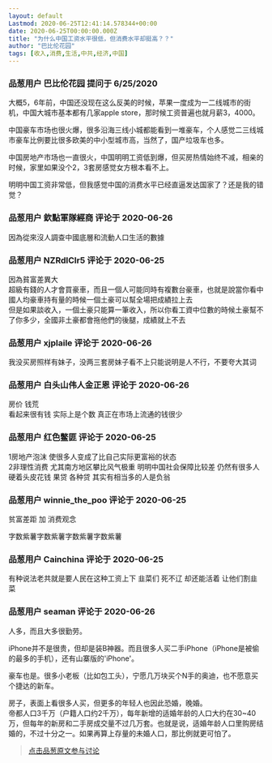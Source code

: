 ```yaml
---
layout: default
Lastmod: 2020-06-25T12:41:14.578344+00:00
date: 2020-06-25T00:00:00.000Z
title: "为什么中国工资水平很低，但消费水平却挺高？？"
author: "巴比伦花园"
tags: [收入,消费,生活,中共,经济,中国]
---
```



### 品葱用户 **巴比伦花园** 提问于 6/25/2020
    
大概5，6年前，中国还没现在这么反美的时候，苹果一度成为一二线城市的街机，中国大城市基本都有几家apple store，那时候工资普遍也就月薪3，4000。  
  
中国豪车市场也很火爆，很多沿海三线小城都能看到一堆豪车，个人感觉二三线城市豪车比例要比很多欧美的中小型城市高，当然了，国产垃圾车也多。  
  
中国房地产市场也一直很火，中国明明工资低到爆，但买房热情始终不减，相亲的时候，家里如果没个2，3套房感觉女方根本看不上。  
  
明明中国工资非常低，但我感觉中国的消费水平已经直逼发达国家了？还是我的错觉？
    
                

### 品葱用户 **欽點軍隊經商** 评论于 2020-06-26
        
因為從來沒人調查中國底層和流動人口生活的數據
        
                

### 品葱用户 **NZRdlClr5** 评论于 2020-06-25
        
因為貧富差異大  
超級有錢的人才會買豪車，而且一個人可能同時有複數台豪車，也就是說當你看中國人均豪車持有量的時候一個土豪可以幫全場把成績拉上去  
但是如果談收入，一個土豪只能算一筆收入，所以你看工資中位數的時候土豪幫不了你多少，全國非土豪都會拖他們的後腿，成績就上不去
        
                

### 品葱用户 **xjplaile** 评论于 2020-06-26
        
我没买房照样有妹子，没两三套房妹子看不上只能说明是人不行，不要夸大其词
        
                

### 品葱用户 **白头山伟人金正恩** 评论于 2020-06-26
        
房价 钱荒  
看起来很有钱 实际上是个数 真正在市场上流通的钱很少
        
                

### 品葱用户 **红色鳖匪** 评论于 2020-06-25
        
1房地产泡沫 使很多人变成了比自己实际更富裕的状态   
2非理性消费 尤其南方地区攀比风气极重 明明中国社会保障比较差 仍然有很多人硬着头皮花钱 果贷 各种贷 其实有相当多的人是负翁
        
                

### 品葱用户 **winnie_the_poo** 评论于 2020-06-25
        
贫富差距 加 消费观念   
  
字数紫薯字数紫薯字数紫薯字数紫薯
        
                

### 品葱用户 **Cainchina** 评论于 2020-06-25
        
有种说法老共就是要人民在这种工资上下 韭菜们 死不辽 却还能活着 让他们割韭菜
        
                

### 品葱用户 **seaman** 评论于 2020-06-26
        
人多，而且大多很勤劳。  
  
iPhone并不是很贵，但却是装B神器。而且很多人买二手iPhone（iPhone是被偷的最多的手机），还有山寨版的'iPhone'。  
  
豪车也是。很多小老板（比如包工头），宁愿几万块买个N手的奥迪，也不愿意买个捷达的新车。  
  
房子，表面上看很多人买，但更多的年轻人也因此恐婚，晚婚。  
帝都人口3千万（户籍人口约2千万），每年新增的适婚年龄的人口大约在30~40万，但每年的新房和二手房成交量不过几万套。也就是说，适婚年龄人口里购房结婚的，不过十分之一。如果再算上存量的未婚人口，那比例就更可怕了。
        
                





> [点击品葱原文参与讨论](https://pincong.rocks/question/27695)

